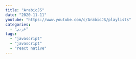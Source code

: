 ```yaml
---
title: "ArabicJS"
date: "2020-11-11"
youtube: "https://www.youtube.com/c/ArabicJS/playlists"
categories:
  - "عربي"
tags:
  - "javascript"
  - "javascript"
  - "react native"
---
```

